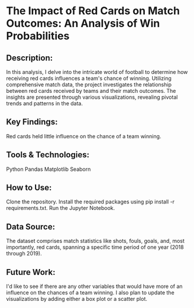 # The Impact of Red Cards on Match Outcomes: An Analysis of Win Probabilities

## Description:
In this analysis, I delve into the intricate world of football to determine how receiving red cards influences a team's chance of winning. Utilizing comprehensive match data, the project investigates the relationship between red cards received by teams and their match outcomes. The insights are presented through various visualizations, revealing pivotal trends and patterns in the data.

## Key Findings:
Red cards held little influence on the chance of a team winning.

## Tools & Technologies:
Python
Pandas
Matplotlib
Seaborn

## How to Use:
Clone the repository.
Install the required packages using pip install -r requirements.txt.
Run the Jupyter Notebook.

## Data Source:
The dataset comprises match statistics like shots, fouls, goals, and, most importantly, red cards, spanning a specific time period of one year (2018 through 2019).

## Future Work:
I'd like to see if there are any other variables that would have more of an influence on the chances of a team winning. I also plan to update the visualizations by adding either a box plot or a scatter plot. 

